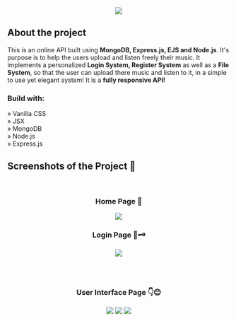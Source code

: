 <div align='center'><img src='https://github.com/demetrisdev/musicPlayer-userInterface/assets/112802137/20e47814-c077-4762-b9b0-2966b24b7e3b'/></div>

<h2>About the project</h2>

<p>This is an online API built using  <strong>MongoDB, Express.js, EJS and Node.js</strong>. 
  It's purpose is to help the users upload and listen freely their music. It implements a personalized <strong>Login System, Register System</strong>
  as well as a <strong>File System</strong>, so that the user can upload there music and listen to it, in a simple to use yet elegant
  system! It is a <strong>fully responsive API!</strong>
  </p>

<h3>Build with:</h3>

» Vanilla CSS <br>
» JSX <br>
» MongoDB <br>
» Node.js <br>
» Express.js

<h2>Screenshots of the Project 📸</h2>
<br>
<h3 align='center'>Home Page 🏡</h3>

<div align='center'>
<img src='https://github.com/demetrisdev/mern-cigarettes-counter/assets/112802137/333ecaa8-47e5-4a70-80fb-48ad4a982b76'/>
  
<h3 align='center'>Login Page 🔐🗝️</h3>
<img src='https://github.com/demetrisdev/mern-cigarettes-counter/assets/112802137/96319027-f314-4bc0-ab69-3f5c41494ac9'/>

</div>

<br><br>

<h3 align='center'>User Interface Page 👇😊</h3>

<div align='center'>
<img src='https://github.com/demetrisdev/mern-cigarettes-counter/assets/112802137/92b0266f-3205-4511-8a38-5e57af6feb75'/>  
<img src='https://github.com/demetrisdev/mern-cigarettes-counter/assets/112802137/be0482b1-327d-4471-acf1-bfd6509e679a'/>
<img src='https://github.com/demetrisdev/mern-cigarettes-counter/assets/112802137/225b1d94-5c25-4127-b946-6ac8f1bf4786'/>
</div>
